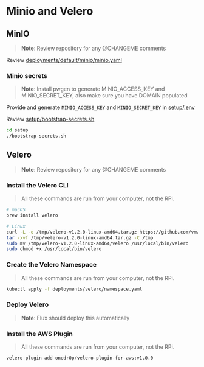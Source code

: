 # Minio and Velero

## MinIO

> **Note**: Review repository for any @CHANGEME comments

Review [deployments/default/minio/minio.yaml](../deployments/default/minio/minio.yaml)

### Minio secrets

> **Note**: Install pwgen to generate MINIO_ACCESS_KEY and MINIO_SECRET_KEY, also make sure you have DOMAIN populated

Provide and generate `MINIO_ACCESS_KEY` and `MINIO_SECRET_KEY` in [setup/.env](../setup)

Review [setup/bootstrap-secrets.sh](../setup/bootstrap-cluster.sh)

```bash
cd setup
./bootstrap-secrets.sh
```

## Velero

> **Note**: Review repository for any @CHANGEME comments

### Install the Velero CLI

> All these commands are run from your computer, not the RPi.

```bash
# macOS
brew install velero

# Linux
curl -L -o /tmp/velero-v1.2.0-linux-amd64.tar.gz https://github.com/vmware-tanzu/velero/releases/download/v1.2.0/velero-v1.2.0-linux-amd64.tar.gz
tar -xvf /tmp/velero-v1.2.0-linux-amd64.tar.gz -C /tmp
sudo mv /tmp/velero-v1.2.0-linux-amd64/velero /usr/local/bin/velero
sudo chmod +x /usr/local/bin/velero
```

### Create the Velero Namespace

> All these commands are run from your computer, not the RPi.

```bash
kubectl apply -f deployments/velero/namespace.yaml
```

### Deploy Velero

> **Note**: Flux should deploy this automatically

### Install the AWS Plugin

> All these commands are run from your computer, not the RPi.

```bash
velero plugin add onedr0p/velero-plugin-for-aws:v1.0.0
```
